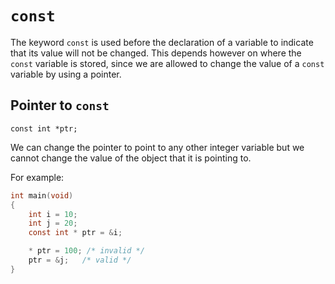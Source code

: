 # `const`

The keyword `const` is used before the declaration of a variable to indicate that its value will not be changed. This depends however on where the `const` variable is stored, since we are allowed to change the value of a `const` variable by using a pointer.

## Pointer to `const`
`const int *ptr;`

We can change the pointer to point to any other integer variable but we cannot change the value of the object that it is pointing to.

For example:
```c
int main(void)
{
    int i = 10;
    int j = 20;
    const int * ptr = &i;

    * ptr = 100; /* invalid */
    ptr = &j;   /* valid */
}
```